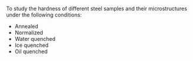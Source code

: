To study the hardness of different steel samples and their microstructures under the following conditions:<br>
<ul>
<li>Annealed</li>
<li>Normalized</li>
<li>Water quenched</li>
<li>Ice quenched</li>
<li>Oil quenched</li>
</ul>
